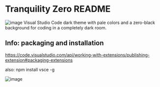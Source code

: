 # Tranquility Zero README
![image](https://github.com/user-attachments/assets/7d704273-bb2a-4fd0-b4c6-c07720f39d04)
Visual Studio Code dark theme with pale colors and a zero-black background for coding in a completely dark room.

## Info: packaging and installation
https://code.visualstudio.com/api/working-with-extensions/publishing-extension#packaging-extensions

also: npm install vsce -g

![image](https://github.com/user-attachments/assets/7ecd28f7-14fb-4fab-9b5d-85051243cf16)